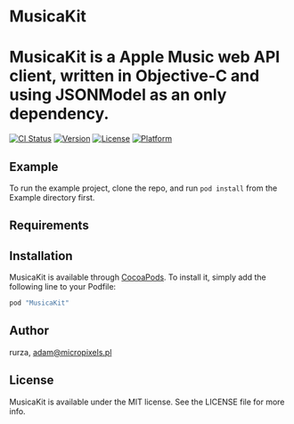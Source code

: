 # MusicaKit
MusicaKit is a Apple Music web API client, written in Objective-C and using JSONModel as an only dependency.
=======

[![CI Status](http://img.shields.io/travis/rurza/MusicaKit.svg?style=flat)](https://travis-ci.org/rurza/MusicaKit)
[![Version](https://img.shields.io/cocoapods/v/MusicaKit.svg?style=flat)](http://cocoapods.org/pods/MusicaKit)
[![License](https://img.shields.io/cocoapods/l/MusicaKit.svg?style=flat)](http://cocoapods.org/pods/MusicaKit)
[![Platform](https://img.shields.io/cocoapods/p/MusicaKit.svg?style=flat)](http://cocoapods.org/pods/MusicaKit)

## Example

To run the example project, clone the repo, and run `pod install` from the Example directory first.

## Requirements

## Installation

MusicaKit is available through [CocoaPods](http://cocoapods.org). To install
it, simply add the following line to your Podfile:

```ruby
pod "MusicaKit"
```

## Author

rurza, adam@micropixels.pl

## License

MusicaKit is available under the MIT license. See the LICENSE file for more info.
